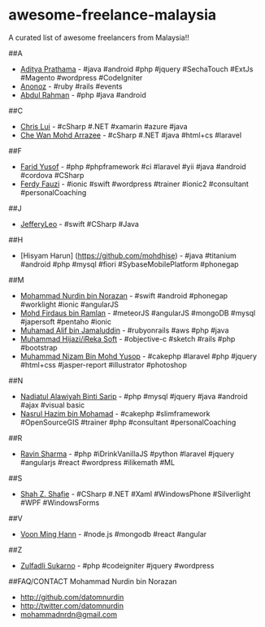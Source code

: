 # awesome-freelance-malaysia
A curated list of awesome freelancers from Malaysia!!

##A
* [Aditya Prathama](https://id.linkedin.com/pub/aditya-prathama/97/b16/a87) - #java #android #php #jquery #SechaTouch #ExtJs #Magento #wordpress #CodeIgniter
* [Anonoz](http://www.anonoz.com) - #ruby #rails #events
* [Abdul Rahman](http://copygrammer.com) - #php #java #android

##C
* [Chris Lui](https://my.linkedin.com/in/chrislyr) - #cSharp #.NET #xamarin #azure #java
* [Che Wan Mohd Arrazee](https://www.linkedin.com/pub/wan-arrazee/56/347/637) - #cSharp #.NET #java #html+cs #laravel

##F
* [Farid Yusof](http://www.sezaman.com) - #php #phpframework #ci #laravel #yii #java #android #cordova #CSharp
* [Ferdy Fauzi](https://www.linkedin.com/in/ferdyfauzi/) - #ionic #swift #wordpress #trainer #ionic2 #consultant #personalCoaching

##J
* [JefferyLeo](https://github.com/jefferyleo) - #swift #CSharp #Java

##H
* [Hisyam Harun] (https://github.com/mohdhise) - #java #titanium #android #php #mysql #fiori #SybaseMobilePlatform #phonegap

##M
* [Mohammad Nurdin bin Norazan](http://www.revivalx.com/my/) - #swift #android #phonegap #worklight #ionic #angularJS
* [Mohd Firdaus bin Ramlan](http://github.com/firdausramlan) - #meteorJS #angularJS #mongoDB #mysql #japersoft #pentaho #ionic 
* [Muhamad Alif bin Jamaluddin](http://www.kodegeek.net/) - #rubyonrails #aws #php #java 
* [Muhammad Hijazi/iReka Soft](http://irekasoft.com/) - #objective-c #sketch #rails #php #bootstrap
* [Muhammad Nizam Bin Mohd Yusop](http://picostudio.my/) - #cakephp #laravel #php #jquery #html+css #jasper-report #illustrator #photoshop

##N
* [Nadiatul Alawiyah Binti Sarip](http://www.muslimshopcenter.com/) - #php #mysql #jquery #java #android #ajax #visual basic 
* [Nasrul Hazim bin Mohamad](http://nasrulhazim.com) - #cakephp #slimframework #OpenSourceGIS #trainer #php #consultant #personalCoaching

##R
* [Ravin Sharma](https://github.com/ravinsharma7) - #php #iDrinkVanillaJS #python #laravel #jquery #angularjs #react #wordpress #ilikemath #ML
 
##S
* [Shah Z. Shafie](http://icomeicicode.blogspot.com/) - #CSharp #.NET #Xaml #WindowsPhone #Silverlight #WPF #WindowsForms

##V
* [Voon Ming Hann](https://www.linkedin.com/in/voonminghann/) - #node.js #mongodb #react #angular

##Z
* [Zulfadli Sukarno](https://github.com/oryxz) - #php #codeigniter #jquery #wordpress

##FAQ/CONTACT
Mohammad Nurdin bin Norazan

- http://github.com/datomnurdin
- http://twitter.com/datomnurdin
- mohammadnrdn@gmail.com
 
